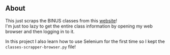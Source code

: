 About
--------

This just scraps the BINUS classes from this [website](https://myclass.apps.binus.ac.id/)!
<br>
I'm just too lazy to get the entire class information by opening my web browser and then logging in to it.

In this project I also learn how to use Selenium for the first time so I kept the `classes-scrapper-browser.py` file!